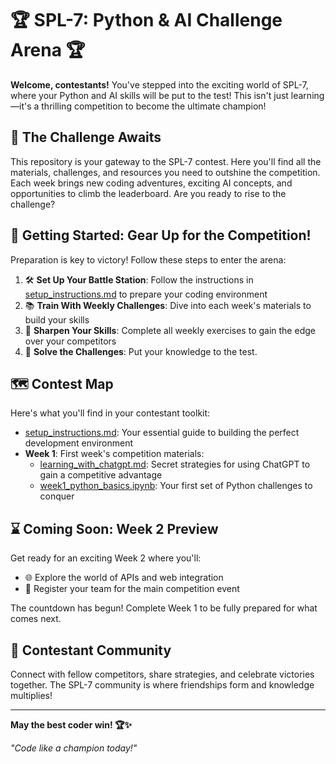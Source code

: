 # 🏆 SPL-7: Python & AI Challenge Arena 🏆

**Welcome, contestants!** You've stepped into the exciting world of SPL-7, where your Python and AI skills will be put to the test! This isn't just learning—it's a thrilling competition to become the ultimate champion!

## 🚀 The Challenge Awaits

This repository is your gateway to the SPL-7 contest. Here you'll find all the materials, challenges, and resources you need to outshine the competition. Each week brings new coding adventures, exciting AI concepts, and opportunities to climb the leaderboard. Are you ready to rise to the challenge?

## 🏁 Getting Started: Gear Up for the Competition!

Preparation is key to victory! Follow these steps to enter the arena:

1. 🛠️ **Set Up Your Battle Station**: Follow the instructions in [setup_instructions.md](./setup_instructions.md) to prepare your coding environment
2. 📚 **Train With Weekly Challenges**: Dive into each week's materials to build your skills
3. 💪 **Sharpen Your Skills**: Complete all weekly exercises to gain the edge over your competitors
4. 🧩 **Solve the Challenges**: Put your knowledge to the test.

## 🗺️ Contest Map

Here's what you'll find in your contestant toolkit:

- [setup_instructions.md](./setup_instructions.md): Your essential guide to building the perfect development environment
- **Week 1**: First week's competition materials:
  - [learning_with_chatgpt.md](./week1/learning_with_chatgpt.md): Secret strategies for using ChatGPT to gain a competitive advantage
  - [week1_python_basics.ipynb](./week1/week1_python_basics.ipynb): Your first set of Python challenges to conquer

## ⌛ Coming Soon: Week 2 Preview

Get ready for an exciting Week 2 where you'll:
- 🌐 Explore the world of APIs and web integration
- 👥 Register your team for the main competition event

The countdown has begun! Complete Week 1 to be fully prepared for what comes next.

## 💬 Contestant Community

Connect with fellow competitors, share strategies, and celebrate victories together. The SPL-7 community is where friendships form and knowledge multiplies!

---

**May the best coder win! 🏆✨**

*"Code like a champion today!"*

